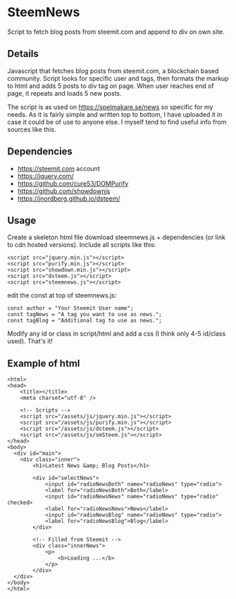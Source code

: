 # SteemNews
Script to fetch blog posts from steemit.com and append to div on own site.

## Details
Javascript that fetches blog posts from steemit.com, a blockchain based community. Script looks for specific user and tags, then formats the markup to html and adds 5 posts to div tag on page. When user reaches end of page, it repeats and loads 5 new posts.

The script is as used on https://spelmakare.se/news so specific for my needs. As it is fairly simple and written top to bottom, I have uploaded it in case it could be of use to anyone else. I myself tend to find useful info from sources like this.

## Dependencies
* https://steemit.com account
* https://jquery.com/
* https://github.com/cure53/DOMPurify
* https://github.com/showdownjs
* https://jnordberg.github.io/dsteem/

## Usage
Create a skeleton html file download steemnews.js + dependencies (or link to cdn hosted versions). Include all scripts like this:
```
<script src="jquery.min.js"></script>
<script src="purify.min.js"></script>
<script src="showdown.min.js"></script>
<script src="dsteem.js"></script>
<script src="steemnews.js"></script>
```

edit the const at top of steemnews.js:
```
const author = "Your Steemit User name";
const tagNews = "A tag you want to use as news.";
const tagBlog = "Additional tag to use as news.";
```
Modify any id or class in script/html and add a css (I think only 4-5 id/class used).
That's it!

## Example of html
```
<html>
<head>
    <title></title>
    <meta charset="utf-8" />
    
    <!-- Scripts -->
    <script src="/assets/js/jquery.min.js"></script>
    <script src="/assets/js/purify.min.js"></script>
    <script src="/assets/js/dsteem.js"></script>
    <script src="/assets/js/smSteem.js"></script>
</head>
<body>
  <div id="main">
    <div class="inner">
        <h1>Latest News &amp; Blog Posts</h1>

        <div id="selectNews">
            <input id="radioNewsBoth" name="radioNews" type="radio">
            <label for="radioNewsBoth">Both</label>
            <input id="radioNewsNews" name="radioNews" type="radio" checked>
            <label for="radioNewsNews">News</label>
            <input id="radioNewsBlog" name="radioNews" type="radio">
            <label for="radioNewsBlog">Blog</label>
        </div>

        <!-- Filled from Steemit -->
        <div class="innerNews">
            <p>
                <b>Loading ...</b>
            </p>
        </div>
  </div>
</body>
</html>
```
